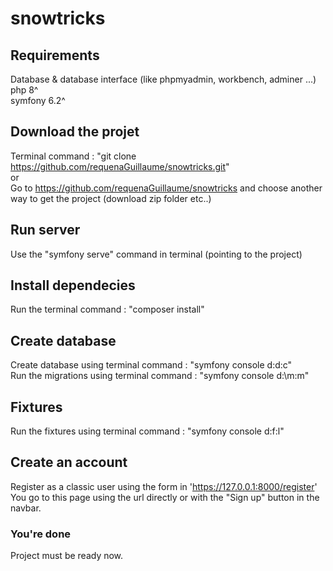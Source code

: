 # snowtricks

## Requirements

Database & database interface (like phpmyadmin, workbench, adminer ...)  
php 8^  
symfony 6.2^

## Download the projet

Terminal command : "git clone https://github.com/requenaGuillaume/snowtricks.git"  
or  
Go to https://github.com/requenaGuillaume/snowtricks and choose another way to get the project (download zip folder etc..)

## Run server

Use the "symfony serve" command in terminal (pointing to the project)

## Install dependecies

Run the terminal command : "composer install"

## Create database

Create database using terminal command : "symfony console d:d:c"  
Run the migrations using terminal command : "symfony console d\:\m:m"

## Fixtures

Run the fixtures using terminal command : "symfony console d:f:l"

## Create an account

Register as a classic user using the form in 'https://127.0.0.1:8000/register'  
You go to this page using the url directly or with the "Sign up" button in the navbar.

### You're done

Project must be ready now.
